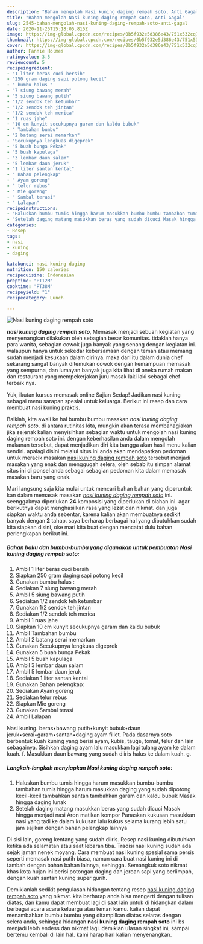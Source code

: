 ```yaml
---
description: "Bahan mengolah Nasi kuning daging rempah soto, Anti Gagal"
title: "Bahan mengolah Nasi kuning daging rempah soto, Anti Gagal"
slug: 2545-bahan-mengolah-nasi-kuning-daging-rempah-soto-anti-gagal
date: 2020-11-25T15:18:05.815Z
image: https://img-global.cpcdn.com/recipes/0b5f932e5d386e43/751x532cq70/nasi-kuning-daging-rempah-soto-foto-resep-utama.jpg
thumbnail: https://img-global.cpcdn.com/recipes/0b5f932e5d386e43/751x532cq70/nasi-kuning-daging-rempah-soto-foto-resep-utama.jpg
cover: https://img-global.cpcdn.com/recipes/0b5f932e5d386e43/751x532cq70/nasi-kuning-daging-rempah-soto-foto-resep-utama.jpg
author: Fannie Holmes
ratingvalue: 3.5
reviewcount: 5
recipeingredient:
- "1 liter beras cuci bersih"
- "250 gram daging sapi potong kecil"
- " bumbu halus "
- "7 siung bawang merah"
- "5 siung bawang putih"
- "1/2 sendok teh ketumbar"
- "1/2 sendok teh jintan"
- "1/2 sendok teh merica"
- "1 ruas jahe"
- "10 cm kunyit secukupnya garam dan kaldu bubuk"
- " Tambahan bumbu"
- "2 batang serai memarkan"
- "Secukupnya lengkuas digeprek"
- "5 buah bunga Pekak"
- "5 buah kapulaga"
- "3 lembar daun salam"
- "5 lembar daun jeruk"
- "1 liter santan kental"
- " Bahan pelengkap"
- " Ayam goreng"
- " telur rebus"
- " Mie goreng"
- " Sambal terasi"
- " Lalapan"
recipeinstructions:
- "Haluskan bumbu tumis hingga harum masukkan bumbu-bumbu tambahan tumis hingga harum masukkan daging yang sudah dipotong kecil-kecil tambahkan santan tambahkan garam dan kaldu bubuk Masak hingga daging lunak"
- "Setelah daging matang masukkan beras yang sudah dicuci Masak hingga menjadi nasi Aron matikan kompor Panaskan kukusan masukkan nasi yang tadi ke dalam kukusan lalu kukus selama kurang lebih satu jam sajikan dengan bahan pelengkap lainnya"
categories:
- Resep
tags:
- nasi
- kuning
- daging

katakunci: nasi kuning daging 
nutrition: 150 calories
recipecuisine: Indonesian
preptime: "PT12M"
cooktime: "PT38M"
recipeyield: "1"
recipecategory: Lunch

---
```



![Nasi kuning daging rempah soto](https://img-global.cpcdn.com/recipes/0b5f932e5d386e43/751x532cq70/nasi-kuning-daging-rempah-soto-foto-resep-utama.jpg)

<b><i>nasi kuning daging rempah soto</i></b>, Memasak menjadi sebuah kegiatan yang menyenangkan dilakukan oleh sebagian besar komunitas. tidaklah hanya para wanita, sebagian cowok juga banyak yang senang dengan kegiatan ini. walaupun hanya untuk sekedar kebersamaan dengan teman atau memang sudah menjadi kesukaan dalam dirinya. maka dari itu dalam dunia chef sekarang sangat banyak ditemukan cowok dengan kemampuan memasak yang sempurna, dan lumayan banyak juga kita lihat di aneka rumah makan dan restaurant yang mempekerjakan juru masak laki laki sebagai chef terbaik nya.

Yuk, ikutan kursus memasak online Sajian Sedap! Jadikan nasi kuning sebagai menu sarapan spesial untuk keluarga. Berikut ini resep dan cara membuat nasi kuning praktis.

Baiklah, kita awali ke hal bumbu bumbu masakan <i>nasi kuning daging rempah soto</i>. di antara rutinitas kita, mungkin akan terasa membahagiakan jika sejenak kalian menyisihkan sebagian waktu untuk mengolah nasi kuning daging rempah soto ini. dengan keberhasilan anda dalam mengolah makanan tersebut, dapat menjadikan diri kita bangga akan hasil menu kalian sendiri. apalagi disini melalui situs ini anda akan mendapatkan pedoman untuk meracik masakan <u>nasi kuning daging rempah soto</u> tersebut menjadi masakan yang enak dan menggugah selera, oleh sebab itu simpan alamat situs ini di ponsel anda sebagai sebagian pedoman kita dalam memasak masakan baru yang enak.


Mari langsung saja kita mulai untuk mencari bahan bahan yang diperuntuk kan dalam memasak masakan <u><i>nasi kuning daging rempah soto</i></u> ini. seenggaknya diperlukan <b>24</b> komposisi yang diperlukan di olahan ini. agar berikutnya dapat menghasilkan rasa yang lezat dan nikmat. dan juga siapkan waktu anda sebentar, karena kalian akan membuatnya sedikit banyak dengan <b>2</b> tahap. saya berharap berbagai hal yang dibutuhkan sudah kita siapkan disini, oke mari kita buat dengan mencatat dulu bahan perlengkapan berikut ini.

<!--inarticleads1-->

##### Bahan baku dan bumbu-bumbu yang digunakan untuk pembuatan Nasi kuning daging rempah soto:

1. Ambil 1 liter beras cuci bersih
1. Siapkan 250 gram daging sapi potong kecil
1. Gunakan  bumbu halus :
1. Sediakan 7 siung bawang merah
1. Ambil 5 siung bawang putih
1. Sediakan 1/2 sendok teh ketumbar
1. Gunakan 1/2 sendok teh jintan
1. Sediakan 1/2 sendok teh merica
1. Ambil 1 ruas jahe
1. Siapkan 10 cm kunyit secukupnya garam dan kaldu bubuk
1. Ambil  Tambahan bumbu
1. Ambil 2 batang serai memarkan
1. Gunakan Secukupnya lengkuas digeprek
1. Gunakan 5 buah bunga Pekak
1. Ambil 5 buah kapulaga
1. Ambil 3 lembar daun salam
1. Ambil 5 lembar daun jeruk
1. Sediakan 1 liter santan kental
1. Gunakan  Bahan pelengkap:
1. Sediakan  Ayam goreng
1. Sediakan  telur rebus
1. Siapkan  Mie goreng
1. Gunakan  Sambal terasi
1. Ambil  Lalapan


Nasi kuning. beras•bawang putih•kunyit bubuk•daun jeruk•serai•garam•santan•daging ayam fillet. Pada dasarnya soto berbentuk kuah kuning yang berisi ayam, kubis, tauge, tomat, telur dan lain sebagainya. Sisihkan daging ayam lalu masukkan lagi tulang ayam ke dalam kuah. f. Masukkan daun bawang yang sudah diiris halus ke dalam kuah. g. 

<!--inarticleads2-->

##### Langkah-langkah menyiapkan Nasi kuning daging rempah soto:

1. Haluskan bumbu tumis hingga harum masukkan bumbu-bumbu tambahan tumis hingga harum masukkan daging yang sudah dipotong kecil-kecil tambahkan santan tambahkan garam dan kaldu bubuk Masak hingga daging lunak
1. Setelah daging matang masukkan beras yang sudah dicuci Masak hingga menjadi nasi Aron matikan kompor Panaskan kukusan masukkan nasi yang tadi ke dalam kukusan lalu kukus selama kurang lebih satu jam sajikan dengan bahan pelengkap lainnya


Di sisi lain, goreng kentang yang sudah diiris. Resep nasi kuning dibutuhkan ketika ada selamatan atau saat lebaran tiba. Tradisi nasi kuning sudah ada sejak jaman nenek moyang. Cara membuat nasi kuning spesial sama persis seperti memasak nasi putih biasa, namun cara buat nasi kuning ini di tambah dengan bahan bahan lainnya, sehingga. Semangkuk soto nikmat khas kota hujan ini berisi potongan daging dan jeroan sapi yang berlimpah, dengan kuah santan kuning super gurih. 

Demikianlah sedikit pengulasan hidangan tentang resep <u>nasi kuning daging rempah soto</u> yang nikmat. kita berharap anda bisa mengerti dengan tulisan diatas, dan kamu dapat membuat lagi di saat lain untuk di hidangkan dalam berbagai acara acara keluarga atau teman kamu. kalian dapat menambahkan bumbu bumbu yang ditampilkan diatas selaras dengan selera anda, sehingga hidangan <b>nasi kuning daging rempah soto</b> ini bs menjadi lebih endess dan nikmat lagi. demikian ulasan singkat ini, sampai bertemu kembali di lain hal. kami harap hari kalian menyenangkan.

